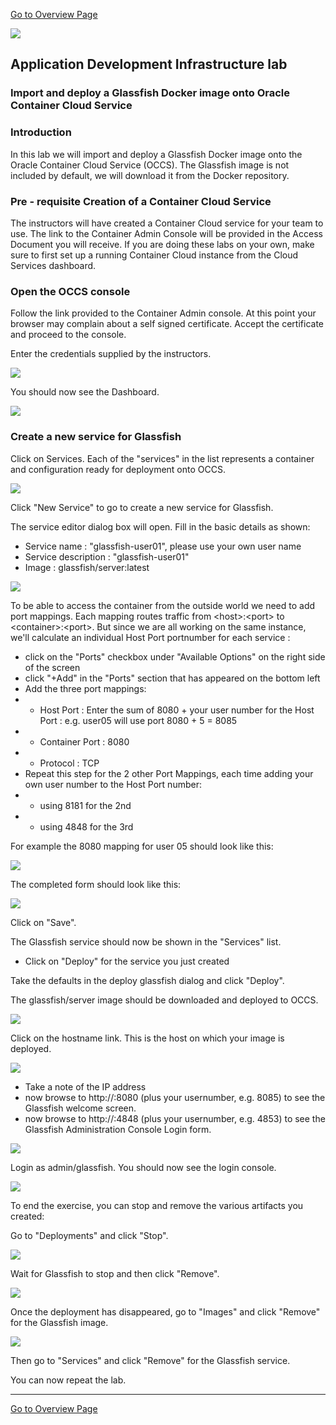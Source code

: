 
[Go to Overview Page](../AppDevInfra.md)

![](../../common/images/customer.logo2.png)
## Application Development Infrastructure lab ##
### Import and deploy a Glassfish Docker image onto Oracle Container Cloud Service ###

### Introduction ###
In this lab we will import and deploy a Glassfish Docker image onto the Oracle Container Cloud Service (OCCS).  The Glassfish image is not included by default, we will download it from the Docker repository.

### Pre - requisite Creation of a Container Cloud Service ###
The instructors will have created a Container Cloud service for your team to use.  The link to the Container Admin Console will be provided in the Access Document you will receive.  If you are doing these labs on your own, make sure to first set up a running Container Cloud instance from the Cloud Services dashboard.

### Open the OCCS console ###
Follow the link provided to the Container Admin console.  At this point your browser may complain about a self signed certificate.  Accept the certificate and proceed to the console.

Enter the credentials supplied by the instructors.

![](images/admin-login.png)

You should now see the Dashboard.

![](images/dashboard.png)

### Create a new service for Glassfish

Click on Services.  Each of the "services" in the list represents a container and configuration ready for deployment onto OCCS.

![](images/services-page-3.png)

Click "New Service" to go to create a new service for Glassfish.

The service editor dialog box will open.  Fill in the basic details as shown:
- Service name : "glassfish-user01", please use your own user name
- Service description : "glassfish-user01" 
- Image : glassfish/server:latest

![](images/service-editor.png)

To be able to access the container from the outside world we need to add port mappings.
Each mapping routes traffic from \<host>:\<port> to \<container>:\<port>. But since we are all working on the same instance, we'll calculate an individual Host Port portnumber for each service :

- click on the "Ports" checkbox under "Available Options" on the right side of the screen
- click "+Add" in the "Ports" section that has appeared on the bottom left
- Add the three port mappings:
- - Host Port : Enter the sum of 8080 + your user number for the Host Port : e.g. user05 will use port 8080 + 5 = 8085
- - Container Port : 8080
- - Protocol : TCP
- Repeat this step for the 2 other Port Mappings, each time adding your own user number to the Host Port number:
- - using 8181 for the 2nd
- - using 4848 for the 3rd

For example the 8080 mapping for user 05 should look like this:

![](images/port-mappings.png)

The completed form should look like this:

![](images/service-editor-complete.png)

Click on "Save".

The Glassfish service should now be shown in the "Services" list.  
- Click on "Deploy" for the service you just created

Take the defaults in the deploy glassfish dialog and click "Deploy".

The glassfish/server image should be downloaded and deployed to OCCS.

![](images/glassfish-deployed.png)

Click on the hostname link.  This is the host on which your image is deployed.

![](images/host-with-glassfish.png)

- Take a note of the IP address
- now browse to http://<host-ip-address>:8080 (plus your usernumber, e.g. 8085) to see the Glassfish welcome screen.
- now browse to http://<host-ip-address>:4848 (plus your usernumber, e.g. 4853) to see the Glassfish Administration Console Login form.

![](images/glassfish-console-login.png)

Login as admin/glassfish.  You should now see the login console.

![](images/glassfish-console.png)

To end the exercise, you can stop and remove the various artifacts you created: 

Go to "Deployments" and click "Stop".

![](images/glassfish-stop-deployment.png)

Wait for Glassfish to stop and then click "Remove".

![](images/glassfish-remove-deployment.png)

Once the deployment has disappeared, go to "Images" and click "Remove" for the Glassfish image.

![](images/glassfish-remove-image.png)

Then go to "Services" and click "Remove" for the Glassfish service.

You can now repeat the lab.

---
[Go to Overview Page](../AppDevInfra.md)
